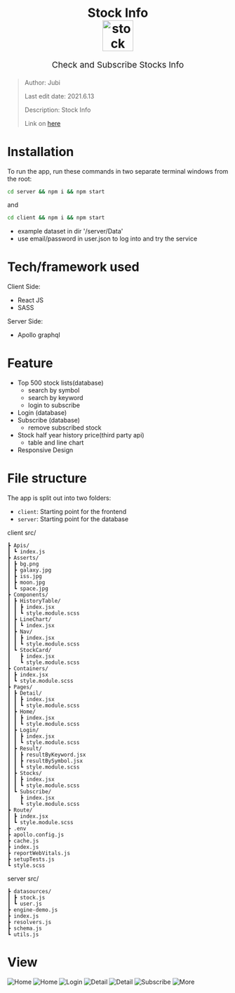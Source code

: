 <h1 align="center">
  Stock Info
  <br>
  <img src="https://img.onl/9T2MYo" alt="stock info logo" title="Stock Info logo" width="70">
  <br>
</h1>
<p align="center" style="font-size: 1.2rem;">Check and Subscribe Stocks Info </p>

> Author: Jubi
> 
> Last edit date: 2021.6.13
>
> Description: Stock Info
>
> Link on [here](https://stock-info-six.vercel.app/)

# Installation

To run the app, run these commands in two separate terminal windows from the root:

```bash
cd server && npm i && npm start
```

and

```bash
cd client && npm i && npm start
```

* example dataset in dir '/server/Data'
* use email/password in user.json to log into and try the service
  

# Tech/framework used
Client Side:
* React JS
* SASS

Server Side:
* Apollo graphql
  

# Feature

- Top 500 stock lists(database)
    * search by symbol
    * search by keyword
    * login to subscribe
- Login (database)
- Subscribe (database) 
  * remove subscribed stock
- Stock half year history price(third party api)
  * table and line chart
- Responsive  Design


# File structure
The app is split out into two folders:
- `client`: Starting point for the frontend
- `server`: Starting point for the database
  
client
src/
```
┣ Apis/
┃ ┗ index.js
┣ Asserts/
┃ ┣ bg.png
┃ ┣ galaxy.jpg
┃ ┣ iss.jpg
┃ ┣ moon.jpg
┃ ┗ space.jpg
┣ Components/
┃ ┣ HistoryTable/
┃ ┃ ┣ index.jsx
┃ ┃ ┗ style.module.scss
┃ ┣ LineChart/
┃ ┃ ┗ index.jsx
┃ ┣ Nav/
┃ ┃ ┣ index.jsx
┃ ┃ ┗ style.module.scss
┃ ┗ StockCard/
┃   ┣ index.jsx
┃   ┗ style.module.scss
┣ Containers/
┃ ┣ index.jsx
┃ ┗ style.module.scss
┣ Pages/
┃ ┣ Detail/
┃ ┃ ┣ index.jsx
┃ ┃ ┗ style.module.scss
┃ ┣ Home/
┃ ┃ ┣ index.jsx
┃ ┃ ┗ style.module.scss
┃ ┣ Login/
┃ ┃ ┣ index.jsx
┃ ┃ ┗ style.module.scss
┃ ┣ Result/
┃ ┃ ┣ resultByKeyword.jsx
┃ ┃ ┣ resultBySymbol.jsx
┃ ┃ ┗ style.module.scss
┃ ┣ Stocks/
┃ ┃ ┣ index.jsx
┃ ┃ ┗ style.module.scss
┃ ┗ Subscribe/
┃   ┣ index.jsx
┃   ┗ style.module.scss
┣ Route/
┃ ┣ index.jsx
┃ ┗ style.module.scss
┣ .env
┣ apollo.config.js
┣ cache.js
┣ index.js
┣ reportWebVitals.js
┣ setupTests.js
┗ style.scss
```


server
src/
```
┣ datasources/
┃ ┣ stock.js
┃ ┗ user.js
┣ engine-demo.js
┣ index.js
┣ resolvers.js
┣ schema.js
┗ utils.js
```

# View
![Home](https://imgur.com/JsvifII.jpg)
![Home](https://imgur.com/z5qaYMw.jpg)
![Login](https://imgur.com/KVLuLss.jpg)
![Detail](https://imgur.com/l6kJp8M.jpg)
![Detail](https://imgur.com/aPBbfcA.jpg)
![Subscribe](https://imgur.com/vcFnshi.jpg)
![More](https://imgur.com/9wQej0T.jpg)
